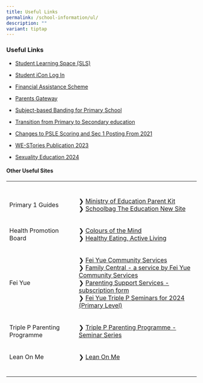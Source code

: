 ```yaml
---
title: Useful Links
permalink: /school-information/ul/
description: ""
variant: tiptap
---
```

<h3>Useful Links</h3>
<ul data-tight="true" class="tight">
<li>
<p><a href="https://vle.learning.moe.edu.sg/login" rel="noopener noreferrer nofollow" target="_blank">Student Learning Space (SLS)</a>
</p>
</li>
<li>
<p><a href="https://workspace.google.com/dashboard" rel="noopener noreferrer nofollow" target="_blank">Student iCon Log In</a>
</p>
</li>
<li>
<p><a href="https://www.moe.gov.sg/financial-matters/financial-assistance" rel="noopener noreferrer nofollow" target="_blank">Financial Assistance Scheme</a>
</p>
</li>
<li>
<p><a href="https://pg.moe.edu.sg/" rel="noopener noreferrer nofollow" target="_blank">Parents Gateway</a>
</p>
</li>
<li>
<p><a href="https://www.moe.gov.sg/primary/curriculum/subject-based-banding" rel="noopener noreferrer nofollow" target="_blank">Subject-based Banding for Primary School</a>
</p>
</li>
<li>
<p><a href="https://www.moe.gov.sg/secondary/transition-to-secondary" rel="noopener noreferrer nofollow" target="_blank">Transition from Primary to Secondary education</a>
</p>
</li>
<li>
<p><a href="https://www.moe.gov.sg/microsites/psle-fsbb/psle/main.html" rel="noopener noreferrer nofollow" target="_blank">Changes to PSLE Scoring and Sec 1 Posting From 2021</a>
</p>
</li>
<li>
<p><a href="https://online.fliphtml5.com/obrr/qkde/#p=1" rel="noopener noreferrer nofollow" target="_blank">WE-STories Publication 2023</a>
</p>
</li>
<li>
<p><a href="https://www.beaconpri.moe.edu.sg/character-n-citizenship/ccec/" rel="noopener noreferrer nofollow" target="_blank">Sexuality Education 2024</a>
</p>
</li>
</ul>
<h4>Other Useful Sites</h4>
<table>
<tbody>
<tr>
<th rowspan="1" colspan="1">
<p></p>
</th>
<th rowspan="1" colspan="1">
<p></p>
</th>
</tr>
<tr>
<td rowspan="1" colspan="1">
<p>Primary 1 Guides</p>
</td>
<td rowspan="1" colspan="1">
<p>❯ <a href="https://www.moe.gov.sg/parentkit" rel="noopener noreferrer nofollow" target="_blank">Ministry of Education Parent Kit</a> 
<br>❯ <a href="https://www.schoolbag.edu.sg/" rel="noopener noreferrer nofollow" target="_blank">Schoolbag The Education New Site</a>
</p>
</td>
</tr>
<tr>
<td rowspan="1" colspan="1">
<p>Health Promotion Board</p>
</td>
<td rowspan="1" colspan="1">
<p>❯ <a href="https://www.healthhub.sg/programmes/183/parent-hub/activities-workshops-parents/cotm-one" rel="noopener noreferrer nofollow" target="_blank">Colours of the Mind</a> 
<br>❯ <a href="https://www.healthhub.sg/programmes/183/parent-hub/activities-workshops-parents/healthy-eating-active-living" rel="noopener noreferrer nofollow" target="_blank">Healthy Eating, Active Living</a>
</p>
</td>
</tr>
<tr>
<td rowspan="1" colspan="1">
<p>Fei Yue</p>
</td>
<td rowspan="1" colspan="1">
<p>❯ <a href="https://www.fycs.org/" rel="noopener noreferrer nofollow" target="_blank">Fei Yue Community Services</a> 
<br>❯ <a href="https://www.family-central.sg/" rel="noopener noreferrer nofollow" target="_blank">Family Central - a service by Fei Yue Community Services</a> 
<br>❯ <a href="https://forms.office.com/pages/responsepage.aspx?id=enp5W2h6KEyJkTbCaPjr60xXTovmoVVHr8HSB-0UwTtUMk81RjhRSTZSOUhFWEZTVUswQ0pNMlhDQS4u" rel="noopener noreferrer nofollow" target="_blank">Parenting Support Services - subscription form</a> 
<br>❯ <a href="/files/Primary_Triple_P_Calendar_2024.pdf" rel="noopener noreferrer nofollow" target="_blank">Fei Yue Triple P Seminars for 2024 (Primary Level)</a>
</p>
</td>
</tr>
<tr>
<td rowspan="1" colspan="1">
<p>Triple P Parenting Programme</p>
</td>
<td rowspan="1" colspan="1">
<p>❯ <a href="/files/Triple_P_Primary.pdf" rel="noopener noreferrer nofollow" target="_blank">Triple P Parenting Programme - Seminar Series</a>
</p>
</td>
</tr>
<tr>
<td rowspan="1" colspan="1">
<p>Lean On Me</p>
</td>
<td rowspan="1" colspan="1">
<p>❯ <a href="https://go.gov.sg/leanonme" rel="noopener noreferrer nofollow" target="_blank">Lean On Me</a>
</p>
</td>
</tr>
<tr>
<td rowspan="1" colspan="1">
<p></p>
</td>
<td rowspan="1" colspan="1">
<p></p>
</td>
</tr>
</tbody>
</table>
<p></p>